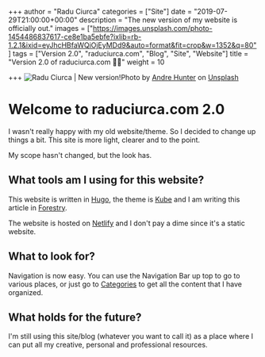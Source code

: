 +++
author = "Radu Ciurca"
categories = ["Site"]
date = "2019-07-29T21:00:00+00:00"
description = "The new version of my website is officially out."
images = ["https://images.unsplash.com/photo-1454486837617-ce8e1ba5ebfe?ixlib=rb-1.2.1&ixid=eyJhcHBfaWQiOjEyMDd9&auto=format&fit=crop&w=1352&q=80"]
tags = ["Version 2.0", "raduciurca.com", "Blog", "Site", "Website"]
title = "Version 2.0 of raduciurca.com 🎉🎉"
weight = 10

+++
![Radu Ciurca | New version!](https://images.unsplash.com/photo-1454486837617-ce8e1ba5ebfe?ixlib=rb-1.2.1&ixid=eyJhcHBfaWQiOjEyMDd9&auto=format&fit=crop&w=1000&q=80 "Celebration!")Photo by [Andre Hunter](https://unsplash.com/@dre0316?utm_source=unsplash&utm_medium=referral&utm_content=creditCopyText) on [Unsplash](https://unsplash.com/search/photos/celebration?utm_source=unsplash&utm_medium=referral&utm_content=creditCopyText)

# Welcome to raduciurca.com 2.0

I wasn't really happy with my old website/theme. So I decided to change up things a bit. This site is more light, clearer and to the point.

My scope hasn't changed, but the look has.

## What tools am I using for this website?

This website is written in <a href="https://gohugo.io/" target="_blank">Hugo</a>, the theme is <a href="https://github.com/jeblister/kube" target="_blank">Kube</a> and I am writing this article in <a href="https://github.com/jeblister/kube" target="_blank">Forestry</a>.

The website is hosted on <a href="https://www.netlify.com/" target="_blank">Netlify</a> and I don't pay a dime since it's a static website.

## What to look for?

Navigation is now easy. You can use the Navigation Bar up top to go to various places, or just go to <a href="https://raduciurca.com/categories" target="_blank">Categories</a> to get all the content that I have organized.

## What holds for the future?

I'm still using this site/blog (whatever you want to call it) as a place where I can put all my creative, personal and professional resources.